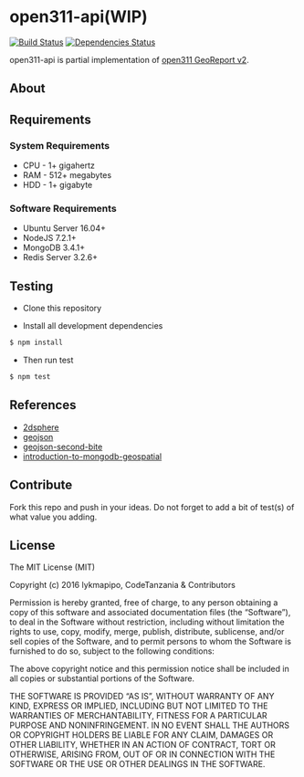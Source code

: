 open311-api(WIP)
================

[![Build Status](https://travis-ci.org/CodeTanzania/open311-api.svg?branch=master)](https://travis-ci.org/CodeTanzania/open311-api)
[![Dependencies Status](https://david-dm.org/CodeTanzania/open311-api/status.svg?style=flat-square)](https://david-dm.org/CodeTanzania/open311-api)

open311-api is partial implementation of [open311 GeoReport v2](http://wiki.open311.org/GeoReport_v2/).

## About

## Requirements

### System Requirements
- CPU - 1+ gigahertz
- RAM - 512+ megabytes
- HDD - 1+ gigabyte

### Software Requirements
- Ubuntu Server 16.04+
- NodeJS 7.2.1+
- MongoDB 3.4.1+
- Redis Server 3.2.6+

## Testing

* Clone this repository

* Install all development dependencies

```sh
$ npm install
```
* Then run test

```sh
$ npm test
```

## References
- [2dsphere](https://docs.mongodb.com/manual/core/2dsphere/)
- [geojson](https://docs.mongodb.com/manual/reference/geojson/)
- [geojson-second-bite](http://www.macwright.org/2015/03/23/geojson-second-bite.html)
- [introduction-to-mongodb-geospatial](http://tugdualgrall.blogspot.com/2014/08/introduction-to-mongodb-geospatial.html)

## Contribute

Fork this repo and push in your ideas. 
Do not forget to add a bit of test(s) of what value you adding.

## License

The MIT License (MIT)

Copyright (c) 2016 lykmapipo, CodeTanzania & Contributors

Permission is hereby granted, free of charge, to any person obtaining a copy of this software and associated documentation files (the “Software”), to deal in the Software without restriction, including without limitation the rights to use, copy, modify, merge, publish, distribute, sublicense, and/or sell copies of the Software, and to permit persons to whom the Software is furnished to do so, subject to the following conditions:

The above copyright notice and this permission notice shall be included in all copies or substantial portions of the Software.

THE SOFTWARE IS PROVIDED “AS IS”, WITHOUT WARRANTY OF ANY KIND, EXPRESS OR IMPLIED, INCLUDING BUT NOT LIMITED TO THE WARRANTIES OF MERCHANTABILITY, FITNESS FOR A PARTICULAR PURPOSE AND NONINFRINGEMENT. IN NO EVENT SHALL THE AUTHORS OR COPYRIGHT HOLDERS BE LIABLE FOR ANY CLAIM, DAMAGES OR OTHER LIABILITY, WHETHER IN AN ACTION OF CONTRACT, TORT OR OTHERWISE, ARISING FROM, OUT OF OR IN CONNECTION WITH THE SOFTWARE OR THE USE OR OTHER DEALINGS IN THE SOFTWARE.